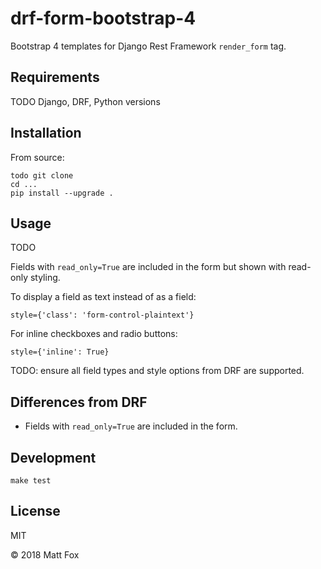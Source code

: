 # drf-form-bootstrap-4

Bootstrap 4 templates for Django Rest Framework `render_form` tag. 

## Requirements

TODO Django, DRF, Python versions

## Installation

From source:

```
todo git clone
cd ...
pip install --upgrade .
```

## Usage

TODO

Fields with `read_only=True` are included in the form but shown with read-only styling.

To display a field as text instead of as a field:

```
style={'class': 'form-control-plaintext'}
```

For inline checkboxes and radio buttons:

```
style={'inline': True}
```

TODO: ensure all field types and style options from DRF are supported.

## Differences from DRF

* Fields with `read_only=True` are included in the form.

## Development

```
make test
```

## License

MIT

&copy; 2018 Matt Fox
